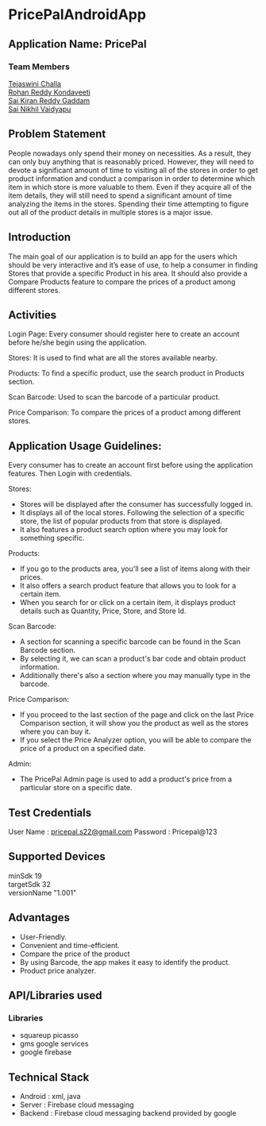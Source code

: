 # PricePalAndroidApp
## Application Name: PricePal

### Team Members
[Tejaswini Challa](https://github.com/tejaswinichalla1812)<br>
[Rohan Reddy Kondaveeti](https://github.com/rohan2453)<br>
[Sai Kiran Reddy Gaddam](https://github.com/iamsaikiran)<br>
[Sai Nikhil Vaidyapu](https://github.com/vaidyapusainikhil)


## Problem Statement
People nowadays only spend their money on necessities. As a result, they can only buy anything that is reasonably priced. However, they will need to devote a significant amount of time to visiting all of the stores in order to get product information and conduct a comparison in order to determine which item in which store is more valuable to them. Even if they acquire all of the item details, they will still need to spend a significant amount of time analyzing the items in the stores. Spending their time attempting to figure out all of the product details in multiple stores is a major issue.


## Introduction
The main goal of our application is to build an app for the users which should be very interactive and it’s ease of use, to help a consumer in finding Stores that provide a specific Product in his area. It should also provide a Compare Products feature to compare the prices of a product among different stores.


## Activities
Login Page: Every consumer should register here to create an account before he/she begin using the application.

Stores: It is used to find what are all the stores available nearby.

Products: To find a specific product, use the search product in Products section.

Scan Barcode: Used to scan the barcode of a particular product.

Price Comparison: To compare the prices of a product among different stores.


## Application Usage Guidelines:
Every consumer has to create an account first before using the application features. Then Login with credentials.

Stores:
- Stores will be displayed after the consumer has successfully logged in.
- It displays all of the local stores. Following the selection of a specific store, the list of popular products from that store is displayed.
- It also features a product search option where you may look for something specific.

Products:
- If you go to the products area, you'll see a list of items along with their prices.
- It also offers a search product feature that allows you to look for a certain item.
- When you search for or click on a certain item, it displays product details such as Quantity, Price, Store, and Store Id.

Scan Barcode:
- A section for scanning a specific barcode can be found in the Scan Barcode section.
- By selecting it, we can scan a product's bar code and obtain product information.
- Additionally there's also a section where you may manually type in the barcode.

Price Comparison:
- If you proceed to the last section of the page and click on the last Price Comparison section, it will show you the product as well as the stores where you can buy it.
- If you select the Price Analyzer option, you will be able to compare the price of a product on a specified date.

Admin:
- The PricePal Admin page is used to add a product's price from a particular store on a specific date.


## Test Credentials
User Name : pricepal.s22@gmail.com
Password : Pricepal@123


## Supported Devices
minSdk 19<br>
targetSdk 32<br>
versionName "1.001"


## Advantages
- User-Friendly.
- Convenient and time-efficient.
- Compare the price of the product
- By using Barcode, the app makes it easy to identify the product.
- Product price analyzer.


## API/Libraries used

### Libraries
- squareup picasso
- gms google services
- google firebase


## Technical Stack
- Android : xml, java 
- Server : Firebase cloud messaging      
- Backend : Firebase cloud messaging backend provided by google






